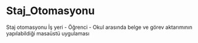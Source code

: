 # Staj_Otomasyonu
Staj otomasyonu 
İş yeri - Öğrenci - Okul arasında belge ve görev aktarımının yapılabildiği masaüstü uygulaması
